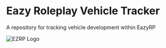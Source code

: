 # Eazy Roleplay Vehicle Tracker
A repository for tracking vehicle development within EazyRP


![EZRP Logo](https://cdn.discordapp.com/attachments/930923096758685788/942352641957167114/ezrpLoadingScreen.png)
